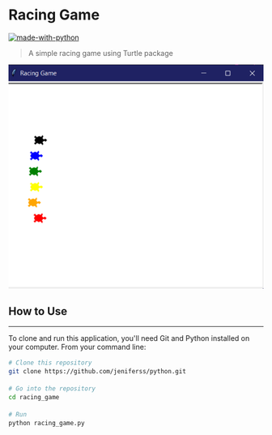 # Racing Game
[![made-with-python](https://img.shields.io/badge/Made%20with-Python-1f425f.svg)](https://www.python.org/)
> A simple racing game using Turtle package

![img.png](img.png)


## How to Use

---
To clone and run this application, you'll need Git and Python installed on your computer. From your command line:

```sh
# Clone this repository
git clone https://github.com/jeniferss/python.git

# Go into the repository
cd racing_game

# Run
python racing_game.py
```




